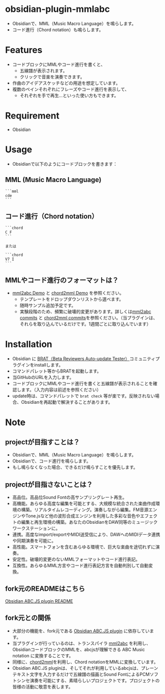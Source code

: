 # obsidian-plugin-mmlabc
- Obsidianで、MML（Music Macro Language）を鳴らします。
- コード進行（Chord notation）も鳴らします。

# Features
- コードブロックにMMLやコード進行を書くと、
    - 五線譜が表示されます。
    - クリックで音楽を演奏できます。
- 作曲のアイデアスケッチなどの用途を想定しています。
- 複数のペインそれぞれにフレーズやコード進行を表示して、
    - それぞれを手で再生…といった使い方もできます。

# Requirement
- Obsidian

# Usage
- Obsidianで以下のようにコードブロックを書きます：

## MML (Music Macro Language)

````
```mml
cde
```
````

## コード進行（Chord notation）

````
```chord
C F
```

または

```chord
V7 I
```
````

## MMLやコード進行のフォーマットは？
- [mml2abc Demo](https://cat2151.github.io/mml2abc/dist/) と
[chord2mml Demo](https://cat2151.github.io/chord2mml/dist/)
を参照ください。
    - テンプレートをドロップダウンリストから選べます。
    - 随時サンプル追加予定です。
    - 実験段階のため、頻繁に破壊的変更があります。詳しくは[mml2abc commits](https://github.com/cat2151/mml2abc/commits/main/) と [chord2mml commits](https://github.com/cat2151/chord2mml/commits/main/)を参照ください。（当プラグインは、それらを取り込んでいるだけです。1週間ごとに取り込んでいます）

# Installation
- Obsidian に [BRAT（Beta Reviewers Auto-update Tester）](https://github.com/TfTHacker/obsidian42-brat)コミュニティプラグインをinstallします。
- コマンドパレット等からBRATを起動します。
- 当GitHubのURLを入力します。
- コードブロックにMMLやコード進行を書くと五線譜が表示されることを確認します。（入力内容は前述を参照ください）
- update時は、コマンドパレットで `brat check` 等が楽です。反映されない場合、Obsidianを再起動で解決することがあります。

# Note

## projectが目指すことは？
- Obsidianで、MML（Music Macro Language）を鳴らします。
- Obsidianで、コード進行を鳴らします。
- もし鳴らなくなった場合、できるだけ鳴らすことを優先します。

## projectが目指さないことは？
- 高品位。高品位Sound Fontの高サンプリングレート再生。
- 高機能。あらゆる高度な編集を可能とする、大規模な統合された楽曲作成環境の構築。リアルタイムレコーディング。演奏しながら編集。FM音源エンジンやTone.jsなど他の波形合成エンジンを利用した多彩な音色やエフェクトの編集と再生環境の構築。あなたのObsidianをDAW同等のミュージックワークステーションに。
- 連携。高度なimport/exportやMIDI送受信により、DAWへのMIDIデータ連携や同期演奏を可能に。
- 高性能。スマートフォンを含むあらゆる環境で、巨大な楽曲を途切れずに演奏。
- 安定性。破壊的変更のないMMLフォーマットやコード進行表記。
- 互換性。あらゆるMML方言やコード進行表記方言を自動判別して自動変換。

## fork元のREADMEはこちら
[Obsidian ABC.JS plugin README](README_original.md)

## fork元との関係
- 大部分の機能を、fork元である [Obsidian ABC.JS plugin](https://github.com/abcjs-music/obsidian-plugin-abcjs) に依存しています。
- 当プラグインが行っているのは、トランスパイラ [mml2abc](https://github.com/cat2151/mml2abc) を利用し、ObsidianコードブロックのMMLを、abcjsが理解できる ABC Music notation に変換することです。
- 同様に、[chord2mml](https://github.com/cat2151/chord2mml)を利用し、Chord notationをMMLに変換しています。
- Obsidian ABC.JS pluginは、そしてそれが利用しているabcjsは、プレーンテキスト文字を入力するだけで五線譜の描画とSound FontによるPCMソフトシンセ演奏を可能にする、素晴らしいプロジェクトです。プロジェクトの皆様の活動に敬意を表します。
